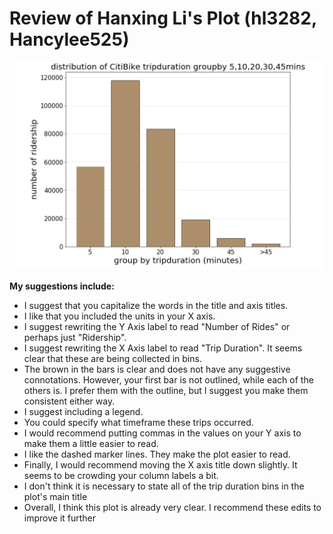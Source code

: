 # Review of Hanxing Li's Plot (hl3282, Hancylee525) 

<img src=https://github.com/Hancylee525/PUI2018_hl3282/blob/master/HW8_hl3282/Assignment1_plot.png>

**My suggestions include:**
* I suggest that you capitalize the words in the title and axis titles.
* I like that you included the units in your X axis.
* I suggest rewriting the Y Axis label to read "Number of Rides" or perhaps just "Ridership".
* I suggest rewriting the X Axis label to read "Trip Duration".  It seems clear that these are being collected in bins.
* The brown in the bars is clear and does not have any suggestive connotations. However, your first bar is not outlined, while each of the others is.  I prefer them with the outline, but I suggest you make them consistent either way. 
* I suggest including a legend. 
* You could specify what timeframe these trips occurred.
* I would recommend putting commas in the values on your Y axis to make them a little easier to read. 
* I like the dashed marker lines.  They make the plot easier to read.
* Finally, I would recommend moving the X axis title down slightly.  It seems to be crowding your column labels a bit.
* I don't think it is necessary to state all of the trip duration bins in the plot's main title
* Overall, I think this plot is already very clear.  I recommend these edits to improve it further 